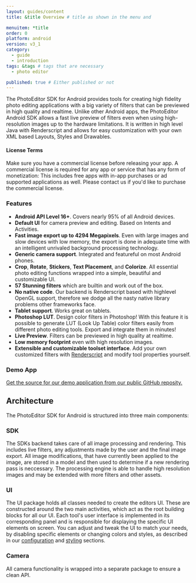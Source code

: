 ```yaml
---
layout: guides/content
title: &title Overview # title as shown in the menu and 

menuitem: *title
order: 0
platform: android
version: v3_1
category: 
  - guide
  - introduction
tags: &tags # tags that are necessary
  - photo editor 

published: true # Either published or not 
---
```


The PhotoEditor SDK for Android provides tools for creating high fidelity photo editing applications with a big variety of filters that can be previewed in high quality and realtime. Unlike other Android apps, the PhotoEditor Android SDK allows a fast live preview of filters even when using high-resolution images up to the hardware limitations. It is written in high level Java with Renderscript and allows for easy customization with your own XML based Layouts, Styles and Drawables.

<div class="documentation__disclaimer">
<h4>License Terms</h4>
Make sure you have a commercial license before releasing your app.
A commercial license is required for any app or service that has any form of monetization: This includes free apps with in-app purchases or ad supported applications as well. Please contact us if you'd like to purchase the commercial license.
</div>

### Features

* __Android API Level 16+__. Covers nearly 95% of all Android devices.
* __Default UI__ for camera preview and editing. Based on Intents and Activities.
* __Fast image export up to 4294 Megapixels__. Even with large images and slow devices with low memory, the export is done in adequate time with an intelligent unrivaled background processing technology.
* __Generic camera support__. Integrated and featureful on most Android phones.
* __Crop__, __Rotate__, __Stickers__, __Text Placement__, and __Colorize__. All essential photo editing functions wrapped into a simple, beautiful and customizable UI.
* __57 Stunning filters__ which are builtin and work out of the box.
* __No native code__. Our backend is Renderscript based with highlevel OpenGL support, therefore we dodge all the nasty native library problems other frameworks face.
* __Tablet support__. Works great on tablets.
* __Photoshop LUT__. Design color filters in Photoshop!
With this feature it is possible to generate LUT (Look Up Table) color filters easily from different photo
editing tools. Export and integrate them in minutes!
* __Live Preview__. Filters can be previewed in high quality at realtime.
* __Low memory footprint__ even with high resolution images.
* __Extensible and customizable toolset interface__. Add your own customized filters with [Renderscript](https://developer.android.com/guide/topics/renderscript/index.html) and modify tool properties yourself.

### Demo App

<a href="https://github.com/imgly/imgly-sdk-android-demo">Get the source for our demo application from our public GitHub reposity.</a>


## Architecture

The PhotoEditor SDK for Android is structured into three main components:

### SDK
The SDKs backend takes care of all image processing and rendering. This includes live filters, any adjustments made by the user and the final image export. All image modifications, that have currently been applied to the image, are stored in a model and then used to determine if a new rendering pass is neccessary. The processing engine is able to handle high resolution images and may be extended with more filters and other assets.

### UI
The UI package holds all classes needed to create the editors UI. These are constructed around the two main activities, which act as the root building blocks for all our UI. Each tool's user interface is implemented in its corresponding panel and is responsible for displaying the specific UI elements on screen. You can adjust and tweak the UI to match your needs, by disabling specific elements or changing colors and styles, as described in our [configuration]({{site.baseurl}}/guides/{{page.platform}}/{{page.version}}/introduction/configuration) and [styling]({{site.baseurl}}/guides/{{page.platform}}/{{page.version}}/concepts/styling) sections.

### Camera
All camera functionality is wrapped into a separate package to ensure a clean API.
